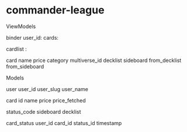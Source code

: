 # commander-league

ViewModels

binder
    user_id:    <int>
    cards:      <cardlist>

cardlist
    <string>: <card>

card
    name
    price
    category
    multiverse_id
    decklist
    sideboard
    from_decklist
    from_sideboard

Models

user
    user_id
    user_slug
    user_name

card
    id
    name
    price
    price_fetched

status_code
    sideboard
    decklist

card_status
    user_id
    card_id
    status_id
    timestamp